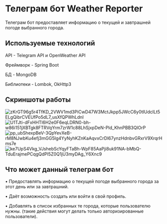 # Телеграм бот Weather Reporter

Телеграм бот предоставляет информацию о текущей и завтрашней погоде выбранного города.

## Используемые технологий ##
 
API - Telegram API и OpenWeather API
 
Фреймворк - Spring Boot
 
БД - MongoDB

Библиотеки - Lombok, OkHttp3

## Скриншоты работы ##

![zKrGT96g5r4TfKD_2VWV1md3PiCwD47W3MctJkpp5JWcC6y0tIUdcILt5ELgQibrCVEUfPo5dL7_usXfQPWhLdnI](https://user-images.githubusercontent.com/71220872/197287890-f2cdf3a2-f4f6-41cb-9d75-47449e6f8d93.jpg)
![U1TJti-dFxHHTl6H2e0F6eqLDRN0-bh-w86i151jXBTgk8FTRVqYrm7zrW1c88LhSjxpDeN-Pld_KhnPBB3QlOrP](https://user-images.githubusercontent.com/71220872/197287901-1970e58a-353e-4949-9373-0d92970d8e29.jpg)
![pp_ubShexpBeV-3QpYevXeB-rM8NJwbKu4efj3mGG5Ig4YyNyhKZnKaAqvxCrDl67ynzHdnbvGRxrV9XrqrHms7e](https://user-images.githubusercontent.com/71220872/197287908-e901732c-4546-4985-913d-d7dcdba68354.jpg)
![ke7UpS4Vkg_VJshebScYqyFTaBh-WpF85AaPji8uk91NA-bMbQ-TduErajmePCqgQdPl5Z0Q1jU3myDAg_Y6Xnc9](https://user-images.githubusercontent.com/71220872/197287911-fdcad4d5-8895-4661-84d5-ecf7297ef35d.jpg)


## Что может данный телеграм бот ##

•	Предоставлять информацию о текущей погоде выбранного города за этот день или за завтрашний.

•	Даёт возможность создать или войти в свой профиль.

•	Добавлять в список избранных те города, которые пользователю нужны. (такие действия могут делать только авторизированные пользователи).


